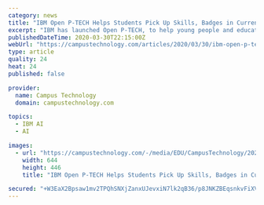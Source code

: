 ```yaml
---
category: news
title: "IBM Open P-TECH Helps Students Pick Up Skills, Badges in Current Tech"
excerpt: "IBM has launched Open P-TECH, to help young people and educators pick up the basics in topics including cybersecurity, artificial intelligence and cloud computing ... other users and IBM's own Watson, based on the student's profile, job role or other factors. Students can subscribe to the channels, which cover professional skills, career ..."
publishedDateTime: 2020-03-30T22:15:00Z
webUrl: "https://campustechnology.com/articles/2020/03/30/ibm-open-p-tech-helps-students-pick-up-skills-badges-in-current-tech.aspx?admgarea=News"
type: article
quality: 24
heat: 24
published: false

provider:
  name: Campus Technology
  domain: campustechnology.com

topics:
  - IBM AI
  - AI

images:
  - url: "https://campustechnology.com/-/media/EDU/CampusTechnology/2020-images/20200330IBMOpenPTECHfigure1.jpg"
    width: 644
    height: 446
    title: "IBM Open P-TECH Helps Students Pick Up Skills, Badges in Current Tech"

secured: "+W3EaX2Bpsaw1mv2TPQhSNXjZanxUJevxiN7lk2qB36/p8JNKZBEqsnkvFiXV6pux7Mbf0gcVJI7JPR9TD7iYF/ZrTN7F7fKaaFsfw5ARQhvFXRgzNaD29QbZ90cM3CnYwEqaGd0364FcfvYxsyUpu6B1Quoo0FjM293dMA0EqF75r+/riIrV1lCS45q6J3bCnqPl1lZp5JRutPCY39UbrwCEMmWchrOb2AUf77zDNuHwBEoYWF8nXqx9hnH9OsvDp7eCSKEely8pmstYDjaquLHWAYZPdDFK8yxhpp886SRblrkUk3b/XpLrYHSftS/;zQ/Pf/JGeiH5/GskrAybog=="
---
```


